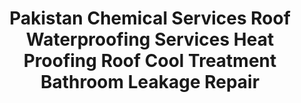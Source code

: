 ---
title: "Pakistan Chemical Services Roof Waterproofing Services Heat Proofing Roof Cool Treatment Bathroom Leakage Repair"
url: /karachi/pakistan-chemical-services-roof-waterproofing-services-heat-proofing-roof-cool-treatment-bathroom-leakage-repair/
shop: shop
---